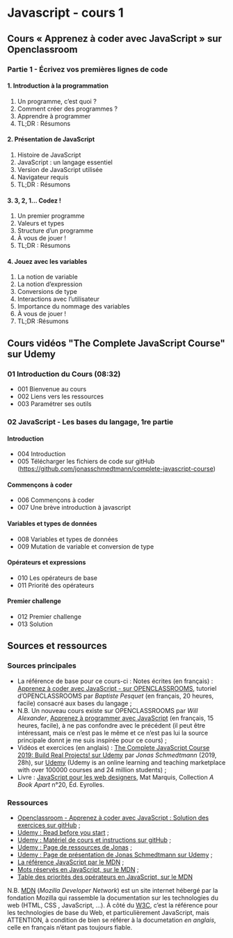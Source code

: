 # Javascript - cours 1

## Cours « Apprenez à coder avec JavaScript » sur Openclassroom

### Partie 1 - Écrivez vos premières lignes de code

#### 1. Introduction à la programmation

1. Un programme, c’est  quoi ?
2. Comment créer des programmes ?
3. Apprendre à programmer
4. TL;DR : Résumons

#### 2. Présentation de JavaScript

1. Histoire de JavaScript
2. JavaScript : un langage essentiel
3. Version de JavaScript utilisée
4. Navigateur requis
5. TL;DR : Résumons

#### 3. 3, 2, 1... Codez !

1. Un premier programme
2. Valeurs et types
3. Structure d’un programme
4. À vous de jouer !
5. TL;DR : Résumons

#### 4. Jouez avec les variables

1. La notion de variable
2. La notion d’expression
3. Conversions de type
4. Interactions avec l’utilisateur
5. Importance du nommage des variables
6. À vous de jouer !
7. TL;DR :Résumons

## Cours vidéos "The Complete JavaScript Course" sur Udemy

### 01 Introduction du Cours (08:32)

- 001 Bienvenue au cours
- 002 Liens vers les ressources
- 003 Paramétrer ses outils

### 02 JavaScript - Les bases du langage, 1re partie 

#### Introduction

- 004 Introduction
- 005 Télécharger les fichiers de code sur gitHub (https://github.com/jonasschmedtmann/complete-javascript-course)

#### Commençons à coder

- 006 Commençons à coder
- 007 Une brève introduction à javascript

#### Variables et types de données

- 008 Variables et types de données
- 009 Mutation de variable et conversion de type

#### Opérateurs et expressions

- 010 Les opérateurs de base
- 011 Priorité des opérateurs

#### Premier challenge

- 012 Premier challenge
- 013 Solution

## Sources et ressources

### Sources principales

- La référence de base pour ce cours-ci : Notes écrites (en français) : [Apprenez à coder avec JavaScript - sur OPENCLASSROOMS](https://openclassrooms.com/fr/courses/2984401-apprenez-a-coder-avec-javascript), tutoriel d’OPENCLASSROOMS par _Baptiste Pesquet_ (en français, 20 heures, facile) consacré aux bases du langage ;
- N.B. Un nouveau cours existe sur OPENCLASSROOMS par _Will Alexander_, [Apprenez à programmer avec JavaScript](https://openclassrooms.com/fr/courses/6175841-apprenez-a-programmer-avec-javascript) (en français, 15 heures, facile), à ne pas confondre avec le précédent (il peut être intéressant, mais ce n’est pas le même et ce n’est pas lui la source principale donnt je me suis inspirée pour ce cours) ;
- Vidéos et exercices (en anglais) : [The Complete JavaScript Course 2019: Build Real Projects! sur Udemy](https://www.udemy.com/course/the-complete-javascript-course/) par _Jonas Schmedtmann_ (2019, 28h), sur [Udemy](https://www.udemy.com) (Udemy is an online learning and teaching marketplace with over 100000 courses and 24 million students) ;
- Livre : [JavaScript pour les web designers](https://www.eyrolles.com/Informatique/Livre/javascript-pour-les-web-designers-9782212674088/), Mat Marquis, Collection *A Book Apart* n°20, Éd. Eyrolles.


### Ressources

- [Openclassroom - Apprenez à coder avec JavaScript : Solution des exercices sur gitHub](https://github.com/thejsway/thejsway_fr-code) ;
- [Udemy : Read before you start](file:///Users/Myriam/Documents/PC/E/Myriam/HERSCours%20-c/2019-2020/JS/the-complete-javascript-course/01%20Course%20Introduction/002%20READ%20BEFORE%20YOU%20START.html) ;
- [Udemy : Matériel de cours et instructions sur gitHub](https://github.com/jonasschmedtmann/complete-javascript-course) ;
- [Udemy : Page de ressources de Jonas](http://codingheroes.io/resources/) ;
- [Udemy : Page de présentation de Jonas Schmedtmann sur Udemy](https://www.udemy.com/user/jonasschmedtmann/) ;
- [La référence JavaScript par le MDN](https://developer.mozilla.org/en-US/docs/Web/JavaScript/Reference) ;
- [Mots réservés en JavaScript, sur le MDN](https://developer.mozilla.org/fr/docs/Web/JavaScript/Reference/Mots_r%C3%A9serv%C3%A9s) ;
- [Table des priorités des opérateurs en JavaScript, sur le MDN](https://developer.mozilla.org/fr/docs/Web/JavaScript/Reference/Op%C3%A9rateurs/Pr%C3%A9c%C3%A9dence_des_op%C3%A9rateurs)

N.B. [MDN](https://developer.mozilla.org/fr/) (*Mozilla Developer Network*) est un site internet hébergé par la fondation Mozilla qui rassemble la documentation sur les technologies du web (HTML, CSS , JavaScript, …). À côté du [W3C](https://www.w3.org/), c’est la référence pour les technologies de base du Web, et particulièrement JavaScript, mais ATTENTION, à condition de bien se référer à la documetation *en anglais*, celle en français n’étant pas toujours fiable.

